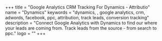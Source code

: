 +++
title = "Google Analytics CRM Tracking For Dynamics - Attributio"
name = "Dynamics"
keywords = "dynamics, , google analytics, crm, adwords, facebook, ppc, attribution, track leads, conversion tracking"
description = "Connect Google Analytics with Dynamics to find our where your leads are coming from. Track leads from the source - from search to ppc."
logo = ""
+++
